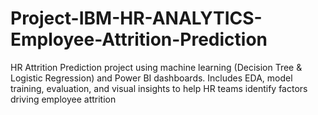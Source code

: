 # Project-IBM-HR-ANALYTICS-Employee-Attrition-Prediction
HR Attrition Prediction project using machine learning (Decision Tree &amp; Logistic Regression) and Power BI dashboards. Includes EDA, model training, evaluation, and visual insights to help HR teams identify factors driving employee attrition
